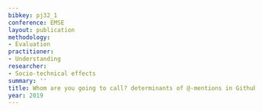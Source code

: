 ```yaml
---
bibkey: pj32_1
conference: EMSE
layout: publication
methodology:
- Evaluation
practitioner:
- Understanding
researcher:
- Socio-technical effects
summary: ''
title: Whom are you going to call? determinants of @-mentions in Github discussions
year: 2019
---
```

